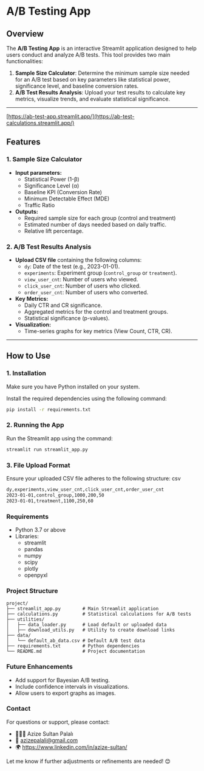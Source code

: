 # **A/B Testing App**

## **Overview**
The **A/B Testing App** is an interactive Streamlit application designed to help users conduct and analyze A/B tests. This tool provides two main functionalities:
1. **Sample Size Calculator**: Determine the minimum sample size needed for an A/B test based on key parameters like statistical power, significance level, and baseline conversion rates.
2. **A/B Test Results Analysis**: Upload your test results to calculate key metrics, visualize trends, and evaluate statistical significance.
---
[https://ab-test-app.streamlit.app/](https://ab-test-calculations.streamlit.app/)

## **Features**

### **1. Sample Size Calculator**
- **Input parameters:**
  - Statistical Power (1-β)
  - Significance Level (α)
  - Baseline KPI (Conversion Rate)
  - Minimum Detectable Effect (MDE)
  - Traffic Ratio
- **Outputs:**
  - Required sample size for each group (control and treatment)
  - Estimated number of days needed based on daily traffic.
  - Relative lift percentage.

### **2. A/B Test Results Analysis**
- **Upload CSV file** containing the following columns:
  - `dy`: Date of the test (e.g., 2023-01-01).
  - `experiments`: Experiment group (`control_group` or `treatment`).
  - `view_user_cnt`: Number of users who viewed.
  - `click_user_cnt`: Number of users who clicked.
  - `order_user_cnt`: Number of users who converted.
- **Key Metrics:**
  - Daily CTR and CR significance.
  - Aggregated metrics for the control and treatment groups.
  - Statistical significance (p-values).
- **Visualization:**
  - Time-series graphs for key metrics (View Count, CTR, CR).

---

## **How to Use**

### **1. Installation**
Make sure you have Python installed on your system.

Install the required dependencies using the following command:
```bash
pip install -r requirements.txt
```

### **2. Running the App**
Run the Streamlit app using the command:

```bash
streamlit run streamlit_app.py
```
### **3. File Upload Format**
Ensure your uploaded CSV file adheres to the following structure: csv

```bash
dy,experiments,view_user_cnt,click_user_cnt,order_user_cnt
2023-01-01,control_group,1000,200,50
2023-01-01,treatment,1100,250,60
```

### **Requirements**
- Python 3.7 or above
- Libraries:
  - streamlit
  - pandas
  - numpy
  - scipy
  - plotly
  - openpyxl

### **Project Structure**
```plaintext
project/
├── streamlit_app.py        # Main Streamlit application
├── calculations.py         # Statistical calculations for A/B tests
├── utilities/
│   ├── data_loader.py      # Load default or uploaded data
│   ├── download_utils.py   # Utility to create download links
├── data/
│   └── default_ab_data.csv # Default A/B test data
├── requirements.txt        # Python dependencies
└── README.md               # Project documentation
```

### **Future Enhancements**
- Add support for Bayesian A/B testing.
- Include confidence intervals in visualizations.
- Allow users to export graphs as images.

### **Contact**
For questions or support, please contact:
  - 👩🏻‍💻 Azize Sultan Palalı
  - 📧 azizepalali@gmail.com
  - 🌍 https://www.linkedin.com/in/azize-sultan/

Let me know if further adjustments or refinements are needed! 😊






